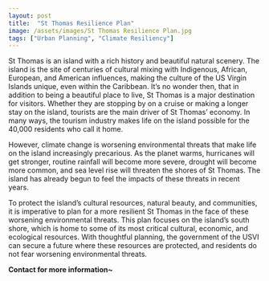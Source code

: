 ```yaml
---
layout: post
title:  "St Thomas Resilience Plan"
image: /assets/images/St Thomas Resilience Plan.jpg
tags: ["Urban Planning", "Climate Resiliency"]
---
```


St Thomas is an island with a rich history and beautiful natural scenery. The island is the site of centuries of cultural mixing with Indigenous, African, European, and American influences, making the culture of the US Virgin Islands unique, even within the Caribbean. It’s no wonder then, that in addition to being a beautiful place to live, St Thomas is a major destination for visitors. Whether they are stopping by on a cruise or making a longer stay on the island, tourists are the main driver of St Thomas’ economy. In many ways, the tourism industry makes life on the island possible for the 40,000 residents who call it home.

However, climate change is worsening environmental threats that make life on the island increasingly precarious. As the planet warms, hurricanes will get stronger, routine rainfall will become more severe, drought will become more common, and sea level rise will threaten the shores of St Thomas. The island has already begun to feel the impacts of these threats in recent years.

To protect the island’s cultural resources, natural beauty, and communities, it is imperative to plan for a more resilient St Thomas in the face of these worsening environmental threats. This plan focuses on the island’s south shore, which is home to some of its most critical cultural, economic, and ecological resources. With thoughtful planning, the government of the USVI can secure a future where these resources are protected, and residents do not fear worsening environmental threats.

**Contact for more information~** 
